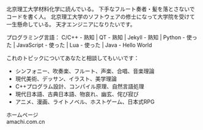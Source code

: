 北京理工大学材料化学に読んでいる。
下手なフルート奏者・髪を落とさないでコードを書く人。
北京理工大学のソフトウェアの修士になって大学院を受けて一生懸命している。
天才エンジニアになりたいです。

プログラミング言語： C/C++ - 熟知 | QT - 熟知 | Jekyll - 熟知 | Python - 使った | JavaScript - 使った | Lua - 使った | Java - Hello World

これのトピックについてあなたと相談してもいいです：

- シンフォニー、吹奏楽、フルート、声楽、合唱、音楽理論
- 現代美術、デッサン、イラスト、美学理論
- C++プログラム設計、コンパイル原理、自然言語処理
- 現代日本語、古典日本語、物哀れ、幽玄、侘び寂び
- アニメ、漫画、ライトノベル、ホストゲーム、日本式RPG

ホームページ  
amachi.com.cn
